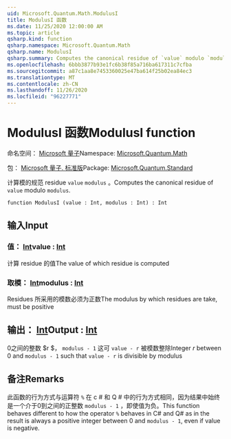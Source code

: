 ```yaml
---
uid: Microsoft.Quantum.Math.ModulusI
title: ModulusI 函数
ms.date: 11/25/2020 12:00:00 AM
ms.topic: article
qsharp.kind: function
qsharp.namespace: Microsoft.Quantum.Math
qsharp.name: ModulusI
qsharp.summary: Computes the canonical residue of `value` modulo `modulus`.
ms.openlocfilehash: 6bbb3877b93e1fc6b38f85a716ba617311c7cfba
ms.sourcegitcommit: a87c1aa8e7453360025e47ba614f25b02ea84ec3
ms.translationtype: MT
ms.contentlocale: zh-CN
ms.lasthandoff: 11/26/2020
ms.locfileid: "96227771"
---
```

# <a name="modulusi-function"></a><span data-ttu-id="2401f-102">ModulusI 函数</span><span class="sxs-lookup"><span data-stu-id="2401f-102">ModulusI function</span></span>

<span data-ttu-id="2401f-103">命名空间： [Microsoft 量子](xref:Microsoft.Quantum.Math)</span><span class="sxs-lookup"><span data-stu-id="2401f-103">Namespace: [Microsoft.Quantum.Math](xref:Microsoft.Quantum.Math)</span></span>

<span data-ttu-id="2401f-104">包： [Microsoft 量子. 标准版](https://nuget.org/packages/Microsoft.Quantum.Standard)</span><span class="sxs-lookup"><span data-stu-id="2401f-104">Package: [Microsoft.Quantum.Standard](https://nuget.org/packages/Microsoft.Quantum.Standard)</span></span>


<span data-ttu-id="2401f-105">计算模的规范 residue `value` `modulus` 。</span><span class="sxs-lookup"><span data-stu-id="2401f-105">Computes the canonical residue of `value` modulo `modulus`.</span></span>

```qsharp
function ModulusI (value : Int, modulus : Int) : Int
```


## <a name="input"></a><span data-ttu-id="2401f-106">输入</span><span class="sxs-lookup"><span data-stu-id="2401f-106">Input</span></span>

### <a name="value--int"></a><span data-ttu-id="2401f-107">值： [Int](xref:microsoft.quantum.lang-ref.int)</span><span class="sxs-lookup"><span data-stu-id="2401f-107">value : [Int](xref:microsoft.quantum.lang-ref.int)</span></span>

<span data-ttu-id="2401f-108">计算 residue 的值</span><span class="sxs-lookup"><span data-stu-id="2401f-108">The value of which residue is computed</span></span>


### <a name="modulus--int"></a><span data-ttu-id="2401f-109">取模： [Int](xref:microsoft.quantum.lang-ref.int)</span><span class="sxs-lookup"><span data-stu-id="2401f-109">modulus : [Int](xref:microsoft.quantum.lang-ref.int)</span></span>

<span data-ttu-id="2401f-110">Residues 所采用的模数必须为正数</span><span class="sxs-lookup"><span data-stu-id="2401f-110">The modulus by which residues are take, must be positive</span></span>



## <a name="output--int"></a><span data-ttu-id="2401f-111">输出： [Int](xref:microsoft.quantum.lang-ref.int)</span><span class="sxs-lookup"><span data-stu-id="2401f-111">Output : [Int](xref:microsoft.quantum.lang-ref.int)</span></span>

<span data-ttu-id="2401f-112">0之间的整数 $r $， `modulus - 1` 这可 `value - r` 被模数整除</span><span class="sxs-lookup"><span data-stu-id="2401f-112">Integer $r$ between 0 and `modulus - 1` such that `value - r` is divisible by modulus</span></span>

## <a name="remarks"></a><span data-ttu-id="2401f-113">备注</span><span class="sxs-lookup"><span data-stu-id="2401f-113">Remarks</span></span>

<span data-ttu-id="2401f-114">此函数的行为方式与运算符 `%` 在 c # 和 Q # 中的行为方式相同，因为结果中始终是一个介于0到之间的正整数 `modulus - 1` ，即使值为负。</span><span class="sxs-lookup"><span data-stu-id="2401f-114">This function behaves different to how the operator `%` behaves in C# and Q# as in the result is always a positive integer between 0 and `modulus - 1`, even if value is negative.</span></span>